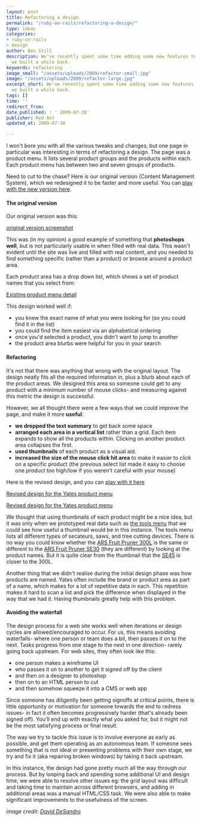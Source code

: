 ```yaml
---
layout: post
title: Refactoring a design
permalink: "/ruby-on-rails/refactoring-a-design/"
type: ideas
categories:
- ruby-on-rails
- design
author: Ben Still
description: We've recently spent some time adding some new features to a site that
  we built a while back.
keywords: refactoring
image_small: "/assets/uploads/2009/refactor-small.jpg"
image: "/assets/uploads/2009/refactor-large.jpg"
excerpt_short: We've recently spent some time adding some new features to a site that
  we built a while back.
tags: []
time: ''
redirect_from:
date_published: ! ' 2009-07-30'
publisher: Red Ant
updated_at: 2009-07-30

---
```

I won't bore you with all the various tweaks and changes, but one page in particular was interesting in terms of refactoring a design. The page was a product menu. It lists several product groups and the products within each. Each product menu has between two and seven groups of products.

Need to cut to the chase? Here is our original version (Content Management System), which we redesigned it to be faster and more useful. You can [play with the new version here](http://yates.co.nz/products/fertilising/).

#### The original version

Our original version was this:

[original version screenshot](/assets/uploads/2009/yates-original-version.jpg)

This was (in my opinion) a good example of something that **photoshops well**, but is not particularly usable in when filled with real data. This wasn't evident until the site was live and filled with real content, and you needed to find something specific (rather than a product) or browse around a product area.

Each product area has a drop down list, which shows a set of product names that you select from:

[Existing product menu detail](/assets/uploads/2009/yates-existing-product-menu.gif)

This design worked well if:

- you knew the exact name of what you were looking for (so you could find it in the list)
- you could find the item easiest via an alphabetical ordering
- once you'd selected a product, you didn't want to jump to another
- the product area blurbs were helpful for you in your search

#### Refactoring

It's not that there was anything that wrong with the original layout. The design neatly fits all the required information in, plus a blurb about each of the product areas. We designed this area so someone could get to any product with a minimum number of mouse clicks- and measuring against this metric the design is successful.

However, we all thought there were a few ways that we could improve the page, and make it more **useful**:

- **we dropped the text summary** to get back some space
- **arranged each area in a vertical list** rather than a grid. Each item expands to show all the products within. Clicking on another product area collapses the first.
- **used thumbnails** of each product as a visual aid.
- **increased the size of the mouse click hit area** to make it easier to click on a specific product (the previous select list made it easy to choose one product too high/low if you weren't careful with your mouse)

Here is the revised design, and you can [play with it here](http://yates.co.nz/products/fertilising/)

[Revised design for the Yates product menu](/assets/uploads/2009/yates-revised-design-expanded.jpg)

[Revised design for the Yates product menu](/assets/uploads/2009/yates-revised-design.jpg)

We thought that using thumbnails of each product might be a nice idea, but it was only when we prototyped real data such as [the tools menu](http://yates.co.nz/products/books-tools-and-propagation/) that we could see how useful a thumbnail would be in this instance. The tools menu lists all different types of secateurs, saws, and tree cutting devices. There is no way you could know whether the [ARS Fruit Pruner 300L](http://yates.co.nz/products/books-tools-and-propagation/tools/ars-fruit-pruner-300l/) is the same or different to the [ARS Fruit Pruner SE30](http://yates.co.nz/products/books-tools-and-propagation/tools/ars-fruit-pruner-se30/) (they are different) by looking at the product names. But it is quite clear from the thumbnail that the [SE45](http://yates.co.nz/products/books-tools-and-propagation/tools/ars-fruit-pruner-se45/) is closer to the 300L.

Another thing that we didn't realise during the initial design phase was how products are named. Yates often include the brand or product area as part of a name, which makes for a lot of repetitive data in each. This repetition makes it hard to scan a list and pick the difference when displayed in the way that we had it. Having thumbnails greatly help with this problem.

#### Avoiding the waterfall

The design process for a web site works well when iterations or design cycles are allowed/encouraged to occur. For us, this means avoiding waterfalls- where one person or team does a bit, then passes it on to the next. Tasks progress from one stage to the next in one direction- rarely going back upstream. For web sites, they often look like this:

- one person makes a wireframe UI
- who passes it on to another to get it signed off by the client
- and then on a designer to photoshop
- then on to an HTML person to cut
- and then somehow squeeze it into a CMS or web app

Since someone has diligently been getting signoffs at critical points, there is little opportunity or motivation for someone towards the end to redress issues- in fact it often becomes progressively harder (that's already been signed off). You'll end up with exactly what you asked for, but it might not be the most satisfying process or final result.

The way we try to tackle this issue is to involve everyone as early as possible, and get them operating as an autonomous team. If someone sees something that is not ideal or presenting problems with their own stage, we try and fix it (aka repairing broken windows) by taking it back upstream.

In this instance, the design had gone pretty much all the way through our process. But by looping back and spending some additional UI and design time, we were able to resolve other issues eg: the grid layout was difficult and taking time to maintain across different browsers, and adding in additional areas was a manual HTML/CSS task. We were also able to make significant improvements to the usefulness of the screen.

*image credit: [David DeSandro](https://www.flickr.com/photos/nemoorange/)*
